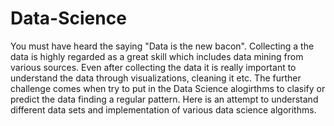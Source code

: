 # Data-Science

You must have heard the saying "Data is the new bacon". Collecting a the data is highly regarded as a great skill 
which includes data mining from various sources. Even after collecting the data it is really important to understand the data through 
visualizations, cleaning it etc. The further challenge comes when try to put in the Data Science alogirthms to clasify or predict 
the data finding a regular pattern. Here is an attempt to understand different data sets and implementation of various
data science algorithms.
